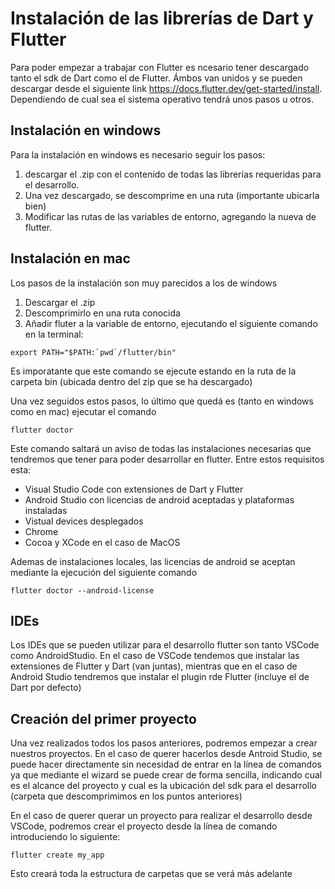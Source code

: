 # Instalación de las librerías de Dart y Flutter

Para poder empezar a trabajar con Flutter es ncesario tener descargado tanto el sdk de Dart como el de Flutter. Ámbos van unidos y se pueden descargar desde el siguiente link https://docs.flutter.dev/get-started/install. Dependiendo de cual sea el sistema operativo tendrá unos pasos u otros.

## Instalación en windows

Para la instalación en windows es necesario seguir los pasos:

1. descargar el .zip con el contenido de todas las librerías requeridas para el desarrollo.
2. Una vez descargado, se descomprime en una ruta (importante ubicarla bien)
3. Modificar las rutas de las variables de entorno, agregando la nueva de flutter.

## Instalación en mac

Los pasos de la instalación son muy parecidos a los de windows

1. Descargar el .zip
2. Descomprimirlo en una ruta conocida
3. Añadir fluter a la variable de entorno, ejecutando el siguiente comando en la terminal:

```shell
export PATH="$PATH:`pwd`/flutter/bin"
```

Es imporatante que este comando se ejecute estando en la ruta de la carpeta bin (ubicada dentro del zip que se ha descargado)

Una vez seguidos estos pasos, lo último que quedá es (tanto en windows como en mac) ejecutar el comando

```shell
flutter doctor
```

Este comando saltará un aviso de todas las instalaciones necesarias que tendremos que tener para poder desarrollar en flutter. Entre estos requisitos esta:

- Visual Studio Code con extensiones de Dart y Flutter
- Android Studio con licencias de android aceptadas y plataformas instaladas
- Vistual devices desplegados
- Chrome
- Cocoa y XCode en el caso de MacOS

Ademas de instalaciones locales, las licencias de android se aceptan mediante la ejecución del siguiente comando

```shell
flutter doctor --android-license
```

## IDEs

Los IDEs que se pueden utilizar para el desarrollo flutter son tanto VSCode como AndroidStudio. En el caso de VSCode tendemos que instalar las extensiones de Flutter y Dart (van juntas), mientras que en el caso de Android Studio tendremos que instalar el plugin rde Flutter (incluye el de Dart por defecto)

## Creación del primer proyecto

Una vez realizados todos los pasos anteriores, podremos empezar a crear nuestros proyectos. En el caso de querer hacerlos desde Antroid Studio, se puede hacer directamente sin necesidad de entrar en la línea de comandos ya que mediante el wizard se puede crear de forma sencilla, indicando cual es el alcance del proyecto y cual es la ubicación del sdk para el desarrollo (carpeta que descomprimimos en los puntos anteriores)

En el caso de querer querar un proyecto para realizar el desarrollo desde VSCode, podremos crear el proyecto desde la línea de comando introduciendo lo siguiente:

```shell
flutter create my_app
```

Esto creará toda la estructura de carpetas que se verá más adelante
